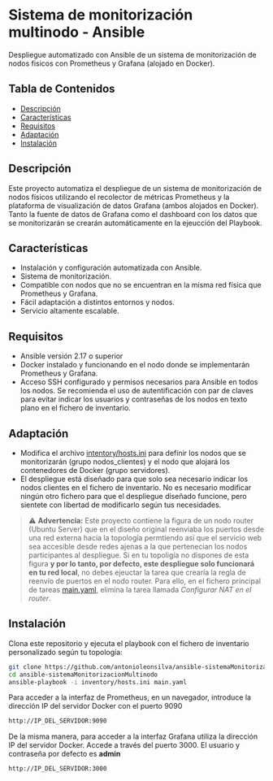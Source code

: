 # Sistema de monitorización multinodo - Ansible
Despliegue automatizado con Ansible de un sistema de monitorización de nodos fisicos con Prometheus y Grafana (alojado en Docker).

## Tabla de Contenidos

- [Descripción](#descripción)
- [Características](#características)
- [Requisitos](#requisitos)
- [Adaptación](#adaptación)
- [Instalación](#instalación)

## Descripción
Este proyecto automatiza el despliegue de un sistema de monitorización de nodos físicos utilizando el recolector de métricas Prometheus y la plataforma de visualización de datos Grafana (ambos alojados en Docker). Tanto la fuente de datos de Grafana como el dashboard con los datos que se monitorizarán se crearán automáticamente en la ejeucción del Playbook.

## Características

- Instalación y configuración automatizada con Ansible.
- Sistema de monitorización.
- Compatible con nodos que no se encuentran en la misma red física que Prometheus y Grafana. 
- Fácil adaptación a distintos entornos y nodos.
- Servicio altamente escalable.

## Requisitos

- Ansible versión 2.17 o superior
- Docker instalado y funcionando en el nodo donde se implementarán Prometheus y Grafana.
- Acceso SSH configurado y permisos necesarios para Ansible en todos los nodos. Se recomienda el uso de autentificación con par de claves para evitar indicar los usuarios y contraseñas de los nodos en texto plano en el fichero de inventario.

## Adaptación
- Modifica el archivo [intentory/hosts.ini](inventory/hosts.ini) para definir los nodos que se monitorizarán (grupo nodos_clientes) y el nodo que alojará los contenedores de Docker (grupo servidores).
- El despliegue está diseñado para que solo sea necesario indicar los nodos clientes en el fichero de inventario. No es necesario modificar ningún otro fichero para que el despliegue diseñado funcione, pero sientete con libertad de modificarlo según tus necesidades.

> ⚠️ **Advertencia:** Este proyecto contiene la figura de un nodo router (Ubuntu Server) que en el diseño original reenviaba los puertos desde una red externa hacia la topología permtiendo así que el servicio web sea accesible desde redes ajenas a la que pertenecian los nodos participantes al despliegue. Si en tu topoligía no dispones de esta figura **y por lo tanto, por defecto, este despliegue solo funcionará en tu red local**, no debes ejeuctar la tarea que crearía la regla de reenvío de puertos en el nodo router. Para ello, en el fichero principal de tareas [main.yaml](main.yaml), elimina la tarea llamada  *Configurar NAT en el router*.

## Instalación

Clona este repositorio y ejecuta el playbook con el fichero de inventario personalizado según tu topología:

```bash
git clone https://github.com/antonioleonsilva/ansible-sistemaMonitorizacionMultinodo.git
cd ansible-sistemaMonitorizacionMultinodo
ansible-playbook -i inventory/hosts.ini main.yaml
```

Para acceder a la interfaz de Prometheus, en un navegador, introduce la dirección IP del servidor Docker con el puerto 9090
```bash
http://IP_DEL_SERVIDOR:9090
```

De la misma manera, para acceder a la interfaz Grafana utiliza la dirección IP del servidor Docker. Accede a través del puerto 3000. El usuario y contraseña por defecto es **admin**
```bash
http://IP_DEL_SERVIDOR:3000
```




